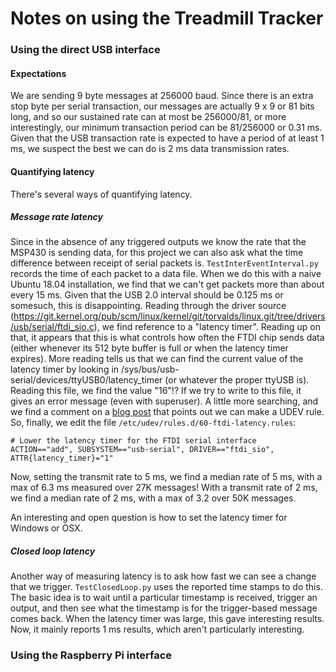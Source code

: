 # Notes on using the Treadmill Tracker

### Using the direct USB interface

#### Expectations
We are sending 9 byte messages at 256000 baud. Since there is an extra stop byte per serial
transaction, our messages are actually 9 x 9 or 81 bits long, and so our sustained rate can at
most be 256000/81, or more interestingly, our minimum transaction period can be 81/256000 or
0.31 ms. Given that the USB transaction rate is expected to have a period of at least 1 ms, we
suspect the best we can do is 2 ms data transmission rates.

#### Quantifying latency
There's several ways of quantifying latency. 

##### Message rate latency
Since in the absence of any triggered outputs we know the rate that the MSP430 is sending data,
for this project we can also ask what the time difference between receipt of serial packets is.
`TestInterEventInterval.py` records the time of each packet to a data file. When we do this
with a naive Ubuntu 18.04 installation, we find that we can't get packets more than about every
15 ms. Given that the USB 2.0 interval should be 0.125 ms or somesuch, this is disappointing.
Reading through the driver source
(https://git.kernel.org/pub/scm/linux/kernel/git/torvalds/linux.git/tree/drivers/usb/serial/ftdi_sio.c),
we find reference to a "latency timer". Reading up on that, it appears that this is what
controls how often the FTDI chip sends data (either whenever its 512 byte buffer is full *or*
when the latency timer expires). More reading tells us that we can find the current value of
the latency timer by looking in /sys/bus/usb-serial/devices/ttyUSB0/latency_timer (or whatever
the proper ttyUSB is). Reading this file, we find the value "16"!? If we try to write to this
file, it gives an error message (even with superuser). A little more searching, and we find a
comment on a [blog post](https://projectgus.com/2011/10/notes-on-ftdi-latency-with-arduino/)
that points out we can make a UDEV rule. So, finally, we edit the file
`/etc/udev/rules.d/60-ftdi-latency.rules`:

```
# Lower the latency timer for the FTDI serial interface
ACTION=="add", SUBSYSTEM=="usb-serial", DRIVER=="ftdi_sio", ATTR{latency_timer}="1"
```

Now, setting the transmit rate to 5 ms, we find a median rate of 5 ms, with a max of 6.3 ms
measured over 27K messages! With a transmit rate of 2 ms, we find a median rate of 2 ms, with a
max of 3.2 over 50K messages.

An interesting and open question is how to set the latency timer for Windows or OSX.

##### Closed loop latency
Another way of measuring latency is to ask how fast we can see a change that we trigger.
`TestClosedLoop.py` uses the reported time stamps to do this. The basic idea is to wait until a
particular timestamp is received, trigger an output, and then see what the timestamp is for the
trigger-based message comes back. When the latency timer was large, this gave interesting
results. Now, it mainly reports 1 ms results, which aren't particularly interesting.


### Using the Raspberry Pi interface
